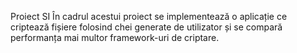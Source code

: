 Proiect SI
În cadrul acestui proiect se implementează o aplicație ce criptează fișiere folosind chei generate de utilizator și se compară performanța mai multor framework-uri de criptare.
